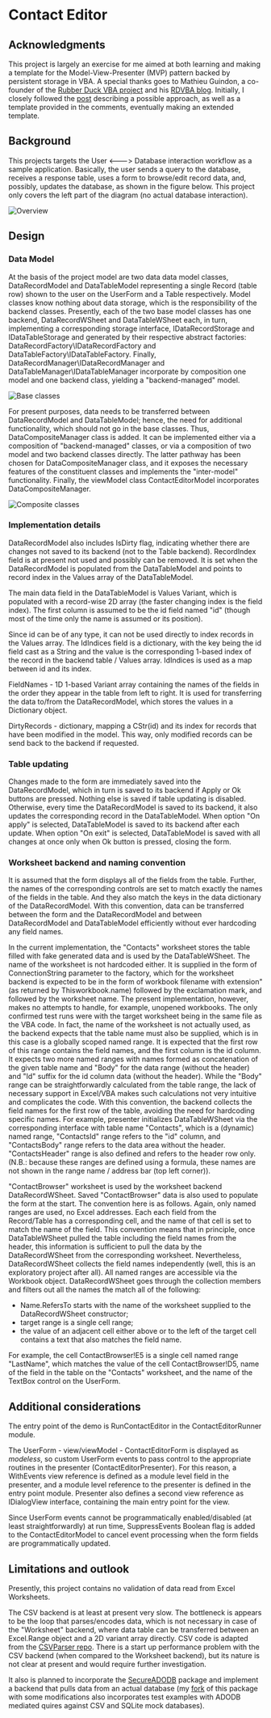 # Contact Editor

## Acknowledgments

This project is largely an exercise for me aimed at both learning and making a template for the Model-View-Presenter (MVP) pattern backed by persistent storage in VBA. A special thanks goes to Mathieu Guindon, a co-founder of the [Rubber Duck VBA project](https://rubberduckvba.com) and his [RDVBA blog](https://rubberduckvba.wordpress.com). Initially, I closely followed the [post][RDVBA No Worksheet] describing a possible approach, as well as a template provided in the comments, eventually making an extended template.

## Background

This projects targets the User <---> Database interaction workflow as a sample application. Basically, the user sends a query to the database, receives a response table, uses a form to browse/edit record data, and, possibly, updates the database, as shown in the figure below. This project only covers the left part of the diagram (no actual database interaction).

![Overview][Overview]

## Design

### Data Model

At the basis of the project model are two data data model classes, DataRecordModel and DataTableModel representing a single Record (table row) shown to the user on the UserForm and a Table respectively. Model classes know nothing about data storage, which is the responsibility of the backend classes. Presently, each of the two base model classes has one backend, DataRecordWSheet and DataTableWSheet each, in turn, implementing a corresponding storage interface, IDataRecordStorage and IDataTableStorage and generated by their respective abstract factories: DataRecordFactory\IDataRecordFactory and  DataTableFactory\IDataTableFactory. Finally, DataRecordManager\IDataRecordManager and DataTableManager\IDataTableManager incorporate by composition one model and one backend class, yielding a "backend-managed" model.

![Base classes][Base classes]

For present purposes, data needs to be transferred between DataRecordModel and DataTableModel; hence, the need for additional functionality, which should not go in the base classes. Thus, DataCompositeManager class is added. It can be implemented either via a composition of "backend-managed" classes, or via a composition of two model and two backend classes directly. The latter pathway has been chosen for  DataCompositeManager class, and it exposes the necessary features of the constituent classes and implements the "inter-model" functionality. Finally, the viewModel class ContactEditorModel incorporates DataCompositeManager.

![Composite classes][Composite classes]

### Implementation details 

DataRecordModel also includes IsDirty flag, indicating whether there are changes not saved to its backend (not to the Table backend). RecordIndex field is at present not used and possibly can be removed. It is set when the DataRecordModel is populated from the DataTableModel and points to record index in the Values array of the DataTableModel.

The main data field in the DataTableModel is Values Variant, which is populated with a record-wise 2D array (the faster changing index is the field index).  The first column is assumed to be the id field named "id" (though most of the time only the name is assumed or its position).

Since id can be of any type, it can not be used directly to index records in the Values array. The IdIndices field is a dictionary, with the key being the id field cast as a String and the value is the corresponding 1-based index of the record in the backend table / Values array.  IdIndices is used as a map between id and its index.

FieldNames - 1D 1-based Variant array containing the names of the fields in the order they appear in the table from left to right. It is used for transferring the data to/from the DataRecordModel, which stores the values in a Dictionary object.

DirtyRecords - dictionary, mapping a CStr(id) and its index for records that have been modified in the model. This way, only modified records can be send back to the backend if requested.

### Table updating

Changes made to the form are immediately saved into the DataRecordModel, which in turn is saved to its backend if Apply or Ok buttons are pressed. Nothing else is saved if table updating is disabled. Otherwise, every time the  DataRecordModel is saved to its backend, it also updates the corresponding record in the DataTableModel. When option "On apply" is selected, DataTableModel is saved to its backend after each update. When option "On exit" is selected, DataTableModel is saved with all changes at once only when Ok button is pressed, closing the form.

### Worksheet backend and naming convention

It is assumed that the form displays all of the fields from the table. Further, the names of the corresponding controls are set to match exactly the names of the fields in the table. And they also match the keys in the data dictionary of the DataRecordModel. With this convention, data can be transferred between the form and the DataRecordModel and between DataRecordModel and DataTableModel efficiently without ever hardcoding any field names.

In the current implementation, the "Contacts" worksheet stores the table filled with fake generated data and is used by the DataTableWSheet. The name of the worksheet is not hardcoded either. It is supplied in the form of ConnectionString parameter to the factory, which for the worksheet backend is expected to be in the form of workbook filename with extension" (as returned by Thisworkbook.name) followed by the exclamation mark, and followed by the worksheet name. The present implementation, however, makes no attempts to handle, for example, unopened workbooks. The only confirmed test runs were with the target worksheet being in the same file as the VBA code. In fact, the name of the worksheet is not actually used, as the backend expects that the table name must also be supplied, which is in this case is a globally scoped named  range. It is expected that the first row of this range contains the field names, and the first column is the id column. It expects two more named ranges with names formed as concatenation of the given table name and "Body" for the data range (without the header) and "Id" suffix for the id column data (without the header). While the "Body" range can be straightforwardly calculated from the table range, the lack of necessary support in Excel/VBA makes such calculations not very intuitive and complicates the code. With this convention, the backend collects the field names for the first row of the table, avoiding the need for hardcoding specific names. For example, presenter initializes DataTableWSheet via the corresponding interface with table name "Contacts", which is a (dynamic) named range, "ContactsId" range refers to the "id" column, and "ContactsBody" range refers to the data area without the header. "ContactsHeader" range is also defined and refers to the header row only. (N.B.: because these ranges are defined using a formula, these names are not shown in the range name / address bar (top left corner)).

"ContactBrowser" worksheet is used by the worksheet backend DataRecordWSheet. Saved "ContactBrowser"  data is also used to populate the form at the start. The convention here is as follows. Again, only named ranges are used, no Excel addresses. Each each field from the Record/Table has a corresponding cell, and the name of that cell is set to match the name of the field. This convention means that in principle, once DataTableWSheet pulled the table including the field names from the header, this information is sufficient to pull the data by the DataRecordWSheet from the corresponding worksheet. Nevertheless, DataRecordWSheet collects the field names independently (well, this is an exploratory project after all). All named ranges are accessible via the Workbook object. DataRecordWSheet goes through the collection members and filters out all the names the match all of the following:
- Name.RefersTo  starts with the name of the worksheet supplied to the DataRecordWSheet constructor;
- target range is a single cell range;
- the value of an adjacent cell either above or to the left of the target cell contains a text that also matches the field name.

For example, the cell ContactBrowser!E5 is a single cell named range "LastName", which matches the value of the cell ContactBrowser!D5, name of the field in the table on the "Contacts" worksheet, and the name of the TextBox control on the UserForm.

## Additional considerations

The entry point of the demo is RunContactEditor in the ContactEditorRunner module.

The UserForm - view/viewModel - ContactEditorForm is displayed as *modeless*, so custom UserForm events to pass control to the appropriate routines in the presenter (ContactEditorPresenter). For this reason, a WithEvents view reference is defined as a module level field in the presenter, and a module level reference to the presenter is defined in the entry point module. Presenter also defines a second view reference as IDialogView interface, containing the main entry point for the view.

Since UserForm events cannot be programmatically enabled/disabled (at least straightforwardly) at run time, SuppressEvents Boolean flag is added to the ContactEditorModel to cancel event processing when the form fields are programmatically updated.

## Limitations and outlook

Presently, this project contains no validation of data read from Excel Worksheets.  

The CSV backend is at least at present very slow. The bottleneck is appears to be the loop that parses/encodes data, which is not necessary in case of the "Worksheet" backend, where data table can be transferred between an Excel.Range object and a 2D variant array directly. CSV code is adapted from the [CSVParser repo][CSV Parser repo]. There is a start up performance problem with the CSV backend (when compared to the Worksheet backend), but its nature is not clear at present and would require further investigation.  

It also is planned to incorporate the [SecureADODB][SecureADODB] package and implement a backend that pulls data from an actual database (my [fork][SecureADODB fork] of this package with some modifications also incorporates test examples with ADODB mediated quires against CSV and SQLite mock databases).


[RDVBA No Worksheet]: https://rubberduckvba.wordpress.com/2017/12/08/there-is-no-worksheet
[Overview]: https://github.com/pchemguy/ContactEditor/blob/develop/Assets/Diagrams/Overview.jpg
[Composite classes]: https://github.com/pchemguy/ContactEditor/blob/develop/Assets/Diagrams/Class%20Diagram.svg
[Base classes]: https://github.com/pchemguy/ContactEditor/blob/develop/Assets/Diagrams/Class%20Diagram%20-%20Table%20and%20Record.svg
[SecureADODB]: https://github.com/rubberduck-vba/examples/tree/master/SecureADODB
[SecureADODB fork]: [https://github.com/pchemguy/RDVBA-examples]
[CSV Parser repo]: https://github.com/pchemguy/CSVParser
